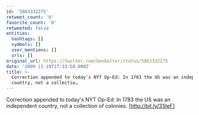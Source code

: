 ```yaml
---
id: '5863332275'
retweet_count: '0'
favorite_count: '0'
retweeted: false
entities:
  hashtags: []
  symbols: []
  user_mentions: []
  urls: []
original_url: https://twitter.com/benbalter/status/5863332275
date: '2009-11-19T17:33:58.000Z'
title: >-
  Correction appended to today's NYT Op-Ed: In 1783 the US was an independent
  country, not a collectio…
---
```


Correction appended to today's NYT Op-Ed: In 1783 the US was an independent country, not a collection of colonies. [http://bit.ly/31ileF]